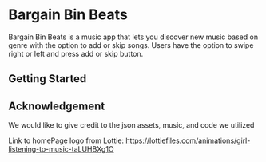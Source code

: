 # Bargain Bin Beats

Bargain Bin Beats is a music app that lets you discover new music based on genre with the option to add or skip songs. Users have the option to swipe right or left and press add or skip button.  

## Getting Started


## Acknowledgement
We would like to give credit to the json assets, music, and code we utilized

Link to homePage logo from Lottie: https://lottiefiles.com/animations/girl-listening-to-music-taLUHBXg1O 



